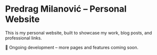 # Predrag Milanović – Personal Website

This is my personal website, built to showcase my work, blog posts, and professional links.

🚧 Ongoing development – more pages and features coming soon.